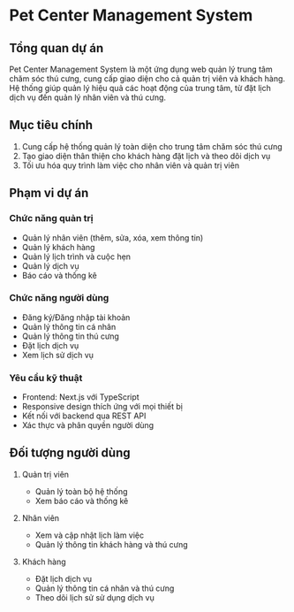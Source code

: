 # Pet Center Management System

## Tổng quan dự án
Pet Center Management System là một ứng dụng web quản lý trung tâm chăm sóc thú cưng, cung cấp giao diện cho cả quản trị viên và khách hàng. Hệ thống giúp quản lý hiệu quả các hoạt động của trung tâm, từ đặt lịch dịch vụ đến quản lý nhân viên và thú cưng.

## Mục tiêu chính
1. Cung cấp hệ thống quản lý toàn diện cho trung tâm chăm sóc thú cưng
2. Tạo giao diện thân thiện cho khách hàng đặt lịch và theo dõi dịch vụ
3. Tối ưu hóa quy trình làm việc cho nhân viên và quản trị viên

## Phạm vi dự án

### Chức năng quản trị
- Quản lý nhân viên (thêm, sửa, xóa, xem thông tin)
- Quản lý khách hàng
- Quản lý lịch trình và cuộc hẹn
- Quản lý dịch vụ
- Báo cáo và thống kê

### Chức năng người dùng
- Đăng ký/Đăng nhập tài khoản
- Quản lý thông tin cá nhân
- Quản lý thông tin thú cưng
- Đặt lịch dịch vụ
- Xem lịch sử dịch vụ

### Yêu cầu kỹ thuật
- Frontend: Next.js với TypeScript
- Responsive design thích ứng với mọi thiết bị
- Kết nối với backend qua REST API
- Xác thực và phân quyền người dùng

## Đối tượng người dùng
1. Quản trị viên
   - Quản lý toàn bộ hệ thống
   - Xem báo cáo và thống kê
   
2. Nhân viên
   - Xem và cập nhật lịch làm việc
   - Quản lý thông tin khách hàng và thú cưng
   
3. Khách hàng
   - Đặt lịch dịch vụ
   - Quản lý thông tin cá nhân và thú cưng
   - Theo dõi lịch sử sử dụng dịch vụ
